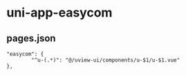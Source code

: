 # uni-app-easycom

## pages.json

```
"easycom": {
		"^u-(.*)": "@/uview-ui/components/u-$1/u-$1.vue"
},
```

